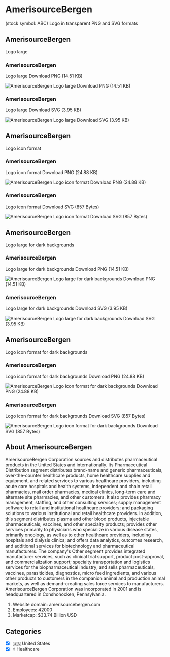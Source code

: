 # AmerisourceBergen
 (stock symbol: ABC) Logo in transparent PNG and SVG formats

## AmerisourceBergen
 Logo large

### AmerisourceBergen
 Logo large Download PNG (14.51 KB)

![AmerisourceBergen
 Logo large Download PNG (14.51 KB)](/img/orig/ABC_BIG-af30ce3e.png)

### AmerisourceBergen
 Logo large Download SVG (3.95 KB)

![AmerisourceBergen
 Logo large Download SVG (3.95 KB)](/img/orig/ABC_BIG-3a0bdfcc.svg)

## AmerisourceBergen
 Logo icon format

### AmerisourceBergen
 Logo icon format Download PNG (24.88 KB)

![AmerisourceBergen
 Logo icon format Download PNG (24.88 KB)](/img/orig/ABC-f94b2257.png)

### AmerisourceBergen
 Logo icon format Download SVG (857 Bytes)

![AmerisourceBergen
 Logo icon format Download SVG (857 Bytes)](/img/orig/ABC-9bfd0a59.svg)

## AmerisourceBergen
 Logo large for dark backgrounds

### AmerisourceBergen
 Logo large for dark backgrounds Download PNG (14.51 KB)

![AmerisourceBergen
 Logo large for dark backgrounds Download PNG (14.51 KB)](/img/orig/ABC_BIG.D-75fd4627.png)

### AmerisourceBergen
 Logo large for dark backgrounds Download SVG (3.95 KB)

![AmerisourceBergen
 Logo large for dark backgrounds Download SVG (3.95 KB)](/img/orig/ABC_BIG.D-6c978a49.svg)

## AmerisourceBergen
 Logo icon format for dark backgrounds

### AmerisourceBergen
 Logo icon format for dark backgrounds Download PNG (24.88 KB)

![AmerisourceBergen
 Logo icon format for dark backgrounds Download PNG (24.88 KB)](/img/orig/ABC.D-a1ce9e47.png)

### AmerisourceBergen
 Logo icon format for dark backgrounds Download SVG (857 Bytes)

![AmerisourceBergen
 Logo icon format for dark backgrounds Download SVG (857 Bytes)](/img/orig/ABC.D-cff2e10a.svg)

## About AmerisourceBergen


AmerisourceBergen Corporation sources and distributes pharmaceutical products in the United States and internationally. Its Pharmaceutical Distribution segment distributes brand-name and generic pharmaceuticals, over-the-counter healthcare products, home healthcare supplies and equipment, and related services to various healthcare providers, including acute care hospitals and health systems, independent and chain retail pharmacies, mail order pharmacies, medical clinics, long-term care and alternate site pharmacies, and other customers. It also provides pharmacy management, staffing, and other consulting services; supply management software to retail and institutional healthcare providers; and packaging solutions to various institutional and retail healthcare providers. In addition, this segment distributes plasma and other blood products, injectable pharmaceuticals, vaccines, and other specialty products; provides other services primarily to physicians who specialize in various disease states, primarily oncology, as well as to other healthcare providers, including hospitals and dialysis clinics; and offers data analytics, outcomes research, and additional services for biotechnology and pharmaceutical manufacturers. The company's Other segment provides integrated manufacturer services, such as clinical trial support, product post-approval, and commercialization support; specialty transportation and logistics services for the biopharmaceutical industry; and sells pharmaceuticals, vaccines, parasiticides, diagnostics, micro feed ingredients, and various other products to customers in the companion animal and production animal markets, as well as demand-creating sales force services to manufacturers. AmerisourceBergen Corporation was incorporated in 2001 and is headquartered in Conshohocken, Pennsylvania.

1. Website domain: amerisourcebergen.com
2. Employees: 42000
3. Marketcap: $33.74 Billion USD


## Categories
- [x] 🇺🇸 United States
- [x] ⚕️ Healthcare
